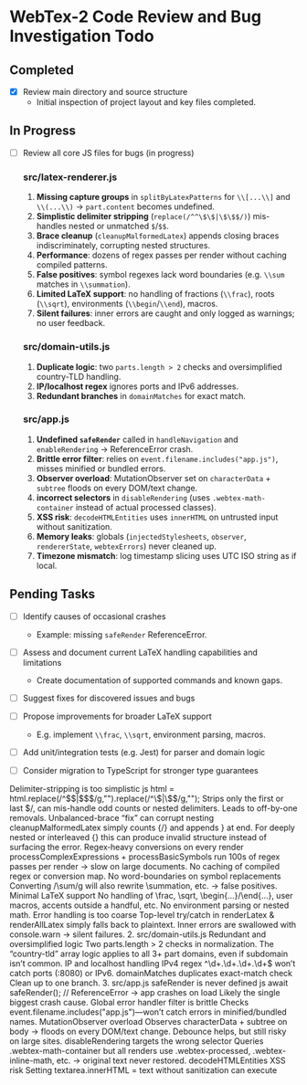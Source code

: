 # WebTex-2 Code Review and Bug Investigation Todo

## Completed
- [x] Review main directory and source structure
  - Initial inspection of project layout and key files completed.

## In Progress
- [ ] Review all core JS files for bugs (in progress)
  
  ### src/latex-renderer.js
  1. **Missing capture groups** in `splitByLatexPatterns` for `\\[...\\]` and `\\(...\\)` → `part.content` becomes undefined.
  2. **Simplistic delimiter stripping** (`replace(/^^\$\$|\$\$$/)`) mis-handles nested or unmatched `$`/`$$`.
  3. **Brace cleanup** (`cleanupMalformedLatex`) appends closing braces indiscriminately, corrupting nested structures.
  4. **Performance**: dozens of regex passes per render without caching compiled patterns.
  5. **False positives**: symbol regexes lack word boundaries (e.g. `\\sum` matches in `\\summation`).
  6. **Limited LaTeX support**: no handling of fractions (`\\frac`), roots (`\\sqrt`), environments (`\\begin`/`\\end`), macros.
  7. **Silent failures**: inner errors are caught and only logged as warnings; no user feedback.

  ### src/domain-utils.js
  1. **Duplicate logic**: two `parts.length > 2` checks and oversimplified country-TLD handling.
  2. **IP/localhost regex** ignores ports and IPv6 addresses.
  3. **Redundant branches** in `domainMatches` for exact match.

  ### src/app.js
  1. **Undefined `safeRender`** called in `handleNavigation` and `enableRendering` → ReferenceError crash.
  2. **Brittle error filter**: relies on `event.filename.includes("app.js")`, misses minified or bundled errors.
  3. **Observer overload**: MutationObserver set on `characterData` + `subtree` floods on every DOM/text change.
  4. **incorrect selectors** in `disableRendering` (uses `.webtex-math-container` instead of actual processed classes).
  5. **XSS risk**: `decodeHTMLEntities` uses `innerHTML` on untrusted input without sanitization.
  6. **Memory leaks**: globals (`injectedStylesheets`, `observer`, `rendererState`, `webtexErrors`) never cleaned up.
  7. **Timezone mismatch**: log timestamp slicing uses UTC ISO string as if local.

## Pending Tasks
- [ ] Identify causes of occasional crashes
  - Example: missing `safeRender` ReferenceError.
- [ ] Assess and document current LaTeX handling capabilities and limitations
  - Create documentation of supported commands and known gaps.
- [ ] Suggest fixes for discovered issues and bugs
- [ ] Propose improvements for broader LaTeX support
  - E.g. implement `\\frac`, `\\sqrt`, environment parsing, macros.
- [ ] Add unit/integration tests (e.g. Jest) for parser and domain logic
- [ ] Consider migration to TypeScript for stronger type guarantees



Delimiter-stripping is too simplistic
js
html = html.replace(/^\$\$|\$\$$/g,"").replace(/^\$|\$$/g,"");
Strips only the first or last $$/$, can mis-handle odd counts or nested delimiters.
Leads to off-by-one removals.
Unbalanced-brace “fix” can corrupt nesting
cleanupMalformedLatex
 simply counts {/} and appends } at end. For deeply nested or interleaved {} this can produce invalid structure instead of surfacing the error.
Regex‐heavy conversions on every render
processComplexExpressions
 + 
processBasicSymbols
 run 100s of regex passes per render → slow on large documents.
No caching of compiled regex or conversion map.
No word-boundaries on symbol replacements
Converting /\\sum/g will also rewrite \summation, etc. → false positives.
Minimal LaTeX support
No handling of \frac, \sqrt, \begin{…}/\end{…}, user macros, accents outside a handful, etc.
No environment parsing or nested math.
Error handling is too coarse
Top-level try/catch in 
renderLatex
 & 
renderAllLatex
 simply falls back to plaintext.
Inner errors are swallowed with console.warn → silent failures.
2. src/domain-utils.js
Redundant and oversimplified logic
Two parts.length > 2 checks in normalization.
The “country-tld” array logic applies to all 3+ part domains, even if subdomain isn’t common.
IP and localhost handling
IPv4 regex ^\d+\.\d+\.\d+\.\d+$ won’t catch ports (:8080) or IPv6.
domainMatches
 duplicates exact-match check
Clean up to one branch.
3. src/app.js
safeRender
 is never defined
js
await safeRender();  // ReferenceError → app crashes on load
Likely the single biggest crash cause.
Global error handler filter is brittle
Checks event.filename.includes("app.js")—won’t catch errors in minified/bundled names.
MutationObserver overload
Observes characterData + subtree on body → floods on every DOM/text change. Debounce helps, but still risky on large sites.
disableRendering
 targets the wrong selector
Queries .webtex-math-container but all renders use .webtex-processed, .webtex-inline-math, etc. → original text never restored.
decodeHTMLEntities
 XSS risk
Setting textarea.innerHTML = text without sanitization can execute <script> if present.
Memory leaks & globals
injectedStylesheets, observer, rendererState, webtexErrors never fully cleaned up if 
disableRendering
 isn’t called.
Timezone mismatch in logs
Uses toISOString() (UTC) but slices as if local time.
4. Build, docs & testing
No unit/integration tests for any parser or domain logic.
No documentation listing supported LaTeX commands or known limitations.
Entire codebase is JavaScript; migrating to TypeScript would catch many of these errors at compile-time.
Recommended next steps
Fix 
safeRender
 (or point it to the existing render function).
Revise 
splitByLatexPatterns
 to use capturing groups:
js
/\$\$([\s\S]+?)\$\$/g,
/\$([\s\S]+?)\$/g,
/\\\[([\s\S]+?)\\\]/g,
/\\\(([\s\S]+?)\\\)/g
Add \b/lookarounds to symbol regexes to avoid over-matching.
Throttle or scope the MutationObserver to avoid flooding.
Enhance error reporting so users know which LaTeX failed and why.
Add a test suite (e.g. Jest) covering a broad variety of valid/invalid LaTeX.
Document supported commands and known gaps.
Consider migrating to TypeScript for stronger guarantees.
Let me know which of these you’d like to tackle first, or if you’d like me to start implementing any of the above fixes.